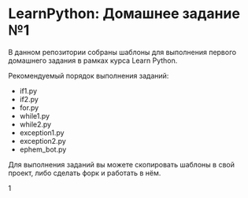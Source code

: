 LearnPython: Домашнее задание №1
================================

В данном репозитории собраны шаблоны для выполнения первого домашнего задания
в рамках курса Learn Python.

Рекомендуемый порядок выполнения заданий:

* if1.py
* if2.py
* for.py
* while1.py
* while2.py
* exception1.py
* exception2.py
* ephem_bot.py

Для выполнения заданий вы можете скопировать шаблоны в свой проект, либо
сделать форк и работать в нём.

1